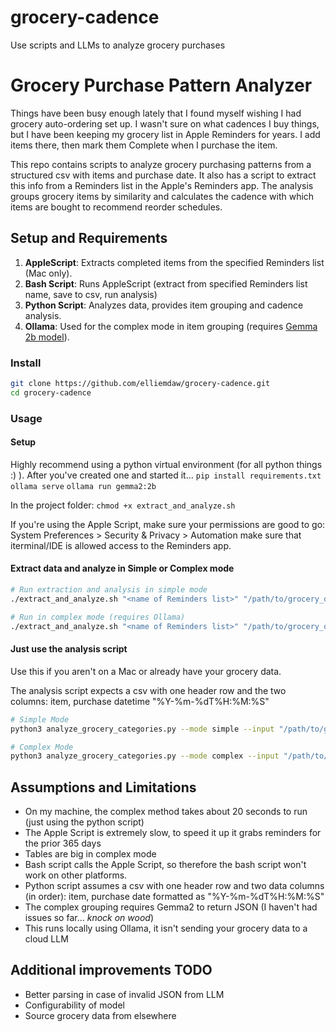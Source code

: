 # grocery-cadence
Use scripts and LLMs to analyze grocery purchases

# Grocery Purchase Pattern Analyzer

Things have been busy enough lately that I found myself wishing I had grocery auto-ordering set up. I wasn't sure on what cadences I buy things, but I have been keeping my grocery list in Apple Reminders for years. I add items there, then mark them Complete when I purchase the item.

This repo contains scripts to analyze grocery purchasing patterns from a structured csv with items and purchase date. It also has a script to extract this info from a Reminders list in the Apple's Reminders app. The analysis groups grocery items by similarity and calculates the cadence with which items are bought to recommend reorder schedules.

## Setup and Requirements

1. **AppleScript**: Extracts completed items from the specified Reminders list (Mac only).
2. **Bash Script**: Runs AppleScript (extract from specified Reminders list name, save to csv, run analysis)
3. **Python Script**: Analyzes data, provides item grouping and cadence analysis.
4. **Ollama**: Used for the complex mode in item grouping (requires [Gemma 2b model](https://ollama.com)).

### Install

```bash
git clone https://github.com/elliemdaw/grocery-cadence.git
cd grocery-cadence
```

### Usage

#### Setup
Highly recommend using a python virtual environment (for all python things :) ). After you've created one and started it...
`pip install requirements.txt`
`ollama serve`
`ollama run gemma2:2b`

In the project folder:
`chmod +x extract_and_analyze.sh`

If you're using the Apple Script, make sure your permissions are good to go:
System Preferences > Security & Privacy > Automation
make sure that iterminal/IDE is allowed access to the Reminders app.

#### Extract data and analyze in Simple or Complex mode

```bash
# Run extraction and analysis in simple mode
./extract_and_analyze.sh "<name of Reminders list>" "/path/to/grocery_data.csv" "simple"

# Run in complex mode (requires Ollama)
./extract_and_analyze.sh "<name of Reminders list>" "/path/to/grocery_data.csv" "complex"
```

#### Just use the analysis script

Use this if you aren't on a Mac or already have your grocery data.

The analysis script expects a csv with one header row and the two columns: item, purchase datetime "%Y-%m-%dT%H:%M:%S"

```bash
# Simple Mode
python3 analyze_grocery_categories.py --mode simple --input "/path/to/grocery_data.csv"

# Complex Mode
python3 analyze_grocery_categories.py --mode complex --input "/path/to/grocery_data.csv"
```

## Assumptions and Limitations

- On my machine, the complex method takes about 20 seconds to run (just using the python script)
- The Apple Script is extremely slow, to speed it up it grabs reminders for the prior 365 days
- Tables are big in complex mode
- Bash script calls the Apple Script, so therefore the bash script won't work on other platforms.
- Python script assumes a csv with one header row and two data columns (in order): item, purchase date formatted as "%Y-%m-%dT%H:%M:%S"
- The complex grouping requires Gemma2 to return JSON (I haven't had issues so far... *knock on wood*)
- This runs locally using Ollama, it isn't sending your grocery data to a cloud LLM

## Additional improvements TODO

- Better parsing in case of invalid JSON from LLM
- Configurability of model
- Source grocery data from elsewhere
